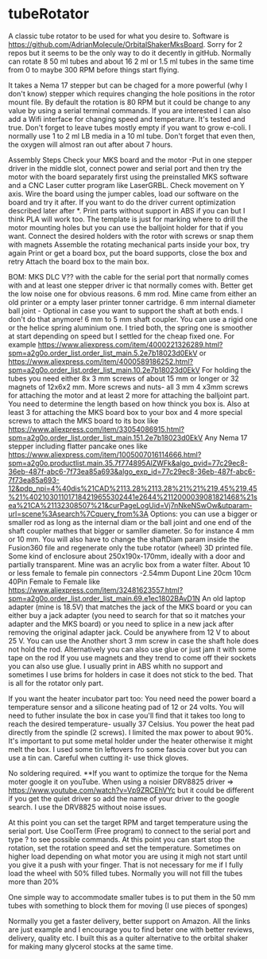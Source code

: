 # tubeRotator
A classic tube rotator to be used for what you desire to.
Software is https://github.com/AdrianMolecule/OrbitalShakerMksBoard. Sorry for 2 repos but it seems to be the only way to do it decently in gitHub.
Normally can rotate 8 50 ml tubes and about 16 2 ml or 1.5 ml tubes in the same time from 0 to maybe 300 RPM before things start flying.

It takes a Nema 17 stepper but can be chaged for a more powerful (why I don't know) stepper which requires changing the hole positions in the rotor mount file.
By default the rotation is  80 RPM but it could be change to any value by using a serial terminal commands.
If you are interested I can also add a Wifi interface for changing speed and temperature.
It's tested and true.
Don't forget to leave tubes mostly empty if you want to grow e-coli. I normally use 1 to 2 ml LB media in a 10 ml tube. Don't forget that even then, the oxygen will almost ran out after about 7 hours.

Assembly Steps
Check your MKS board and the motor -Put in one stepper driver in the middle slot, connect power and serial port and then try the motor with the board separately first using the preinstalled MKS software and a CNC Laser cutter program like LaserGRBL. Check movement on Y axis.
Wire the board using the jumper cables, load our software on the board and try it after. If you want to do the driver current optimization described later after *.
Print parts without support in ABS if you can but I think PLA will work too. The template is just for marking where to drill the motor mounting holes but you can use the balljoint holder for that if you want.
Connect the desired holders with the rotor with screws or snap them with magnets
Assemble the rotating mechanical parts inside your box, try again
Print or get a board box, put the board supports, close the box and retry
Attach the board box to the main box.

BOM:
MKS DLC V?? with the cable for the serial port that normally comes with and at least one stepper driver ic that normally comes with. Better get the low noise one for obvious reasons.
6 mm rod. Mine came from either an old printer or a empty laser printer tonner cartridge.
6 mm internal diameter ball joint - Optional in case you want to support the shaft at both ends. I don't do that anymore!
6 mm to 5 mm shaft coupler. You can use a rigid one or the helice spring aluminium one. I tried both, the spring one is smoother at start depending on speed but I settled for the cheap fixed one. For example https://www.aliexpress.com/item/4000221326289.html?spm=a2g0o.order_list.order_list_main.5.2e7b18023d0EkV or https://www.aliexpress.com/item/4000589186252.html?spm=a2g0o.order_list.order_list_main.10.2e7b18023d0EkV
For holding the tubes you need either 8x 3 mm screws of about 15 mm or longer or 32 magnets of 12x6x2 mm.
More screws and nuts- all 3 mm 
4 x3mm screws for attaching the motor and at least 2 more for attaching the balljoint part. You need to determine the length based on how thinck you box is. 
Also at least 3 for attaching the MKS board box to your box and 4 more special screws to attach the MKS board to its box like https://www.aliexpress.com/item/33054086915.html?spm=a2g0o.order_list.order_list_main.151.2e7b18023d0EkV
Any Nema 17 stepper including flatter pancake ones like https://www.aliexpress.com/item/1005007016114666.html?spm=a2g0o.productlist.main.35.7f774895AlZWFk&algo_pvid=77c29ec8-36eb-487f-abc6-7f73ea85a693&algo_exp_id=77c29ec8-36eb-487f-abc6-7f73ea85a693-12&pdp_npi=4%40dis%21CAD%2113.28%2113.28%21%21%219.45%219.45%21%402103011017184219655302441e2644%2112000039081821468%21sea%21CA%21132308507%21&curPageLogUid=Vj7nNkeNSwOw&utparam-url=scene%3Asearch%7Cquery_from%3A
Options: you can use a bigger or smaller rod as long as the internal diam or the ball joint and one end of the shaft coupler mathes that bigger or samller diameter. So for instance 4 mm or 10 mm. You will also have to change the shaftDiam param inside the Fusion360 file and regenerate only the tube rotator (wheel) 3D printed file.
Some kind of enclosure about 250x190x-170mm, ideally with a door and partially transparent. Mine was an acrylic box from a water filter.
About 10 or less female to female pin connectors -2.54mm Dupont Line 20cm 10cm 40Pin  Female to Female like  https://www.aliexpress.com/item/32481623557.html?spm=a2g0o.order_list.order_list_main.69.e1ec1802BAvD1N
An old laptop adapter (mine is 18.5V) that matches the jack of the MKS board or you can either buy a jack adapter (you need to search for that so it matches your adapter and the MKS board) or you need to splice in a new jack after removing the original adapter jack. Could be anywhere from 12 V to about 25 V.
You can use the
Another short 3 mm screw in case the shaft hole does not hold the rod. Alternatively you can also use glue or just jam it with some tape on the rod
If you use magnets and they trend to come off their sockets you can also use glue.
I usually print in ABS whith no support and sometimes I use brims for holders in case it does not stick to the bed.
That is all for the rotator only part.

If you want the heater incubator part too:
You need need the power board a temperature sensor and a silicone heating pad of 12 or 24 volts. You will need to futher insulate the box in case you'll find that it takes too long to reach the desired temperature- usually 37 Celsius. You power the heat pad directly from the spindle (2 screws). I limited the max power to about 90%. It's important to put some metal holder under the heater otherwise it might melt the box. I used some tin leftovers fro some fascia cover but you can use a tin can. Careful when cutting it- use thick gloves.

No soldering required.
**If you want to optimize the torque for the Nema moter google it on youTube. When using a noisier  DRV8825 driver => https://www.youtube.com/watch?v=Vp9ZRCEhVYc but it could be different if you get the quiet driver so add the name of your driver to the google search. I use the DRV8825 without noise issues.

At this point you can set the target RPM and target temperature using the serial port. Use CoolTerm (Free program) to connect to the serial port and type ? to see possible commands. At this point you can start stop the rotation, set the rotation speed and set the temperature. 
Sometimes on higher load depending on what motor you are using it migh not start until you give it a push with your finger. That is not necessary for me if I fully load the wheel with 50% filled tubes. Normally you will not fill the tubes more than 20%

One simple way to accommodate smaller tubes is to put them in the 50 mm tubes with something to block them for moving (I use pieces of sponges)

Normally you get a faster delivery, better support on Amazon. All the links are just example and I encourage you to find beter one with better reviews, delivery, quality etc.
I built this as a quiter alternative to the orbital shaker for making many glycerol stocks at the same time.

